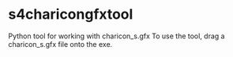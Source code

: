 # s4charicongfxtool
Python tool for working with charicon_s.gfx
To use the tool, drag a charicon_s.gfx file onto the exe.
